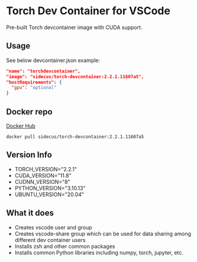 # Torch Dev Container for VSCode

Pre-built Torch devcontainer image with CUDA support.

## Usage

See below devcontainer.json example:

```JSON
"name": "torchdevcontainer",
"image": "sidecus/torch-devcontainer:2.2.1.11607a5",
"hostRequirements": {
  "gpu": "optional"
}
```

## Docker repo

[Docker Hub](https://hub.docker.com/repository/docker/sidecus/torch-devcontainer/general)

```Shell
docker pull sidecus/torch-devcontainer:2.2.1.11607a5
```

## Version Info

- TORCH_VERSION="2.2.1"
- CUDA_VERSION="11.8"
- CUDNN_VERSION="8"
- PYTHON_VERSION="3.10.13"
- UBUNTU_VERSION="20.04"

## What it does

- Creates vscode user and group
- Creates vscode-share group which can be used for data sharing among different dev container users
- Installs zsh and other common packages
- Installs common Python libraries including numpy, torch, jupyter, etc.

